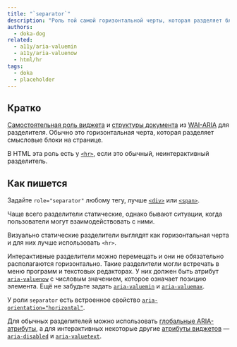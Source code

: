 ```yaml
---
title: "`separator`"
description: "Роль той самой горизонтальной черты, которая разделяет блоки на странице."
authors:
  - doka-dog
related:
  - a11y/aria-valuemin
  - a11y/aria-valuenow
  - html/hr
tags:
  - doka
  - placeholder
---
```


## Кратко

[Самостоятельная роль виджета](/a11y/aria-roles/#roli-vidzhetov) и [структуры документа](/a11y/aria-roles/#roli-struktury-dokumenta) из [WAI-ARIA](/a11y/aria-intro/#specifikaciya) для разделителя. Обычно это горизонтальная черта, которая разделяет смысловые блоки на странице.

В HTML эта роль есть у [`<hr>`](/html/hr/), если это обычный, неинтерактивный разделитель.

## Как пишется

Задайте `role="separator"` любому тегу, лучше [`<div>`](/html/div/) или [`<span>`](/html/span/).

Чаще всего разделители статические, однако бывают ситуации, когда пользователи могут взаимодействовать с ними.

Визуально статические разделители выглядят как горизонтальная черта и для них лучше использовать `<hr>`.

Интерактивные разделители можно перемещать и они не обязательно располагаются горизонтально. Такие разделители могли встречать в меню программ и текстовых редакторах. У них должен быть атрибут [`aria-valuenow`](/a11y/aria-valuenow/) с числовым значением, которое означает позицию элемента. Ещё не забудьте задать [`aria-valuemin`](/a11y/aria-valuemin/) и [`aria-valuemax`](/a11y/aria-valuemax/).

У роли `separator` есть встроенное свойство [`aria-orientation="horizontal"`](/a11y/aria-orientation/).

Для обычных разделителей можно использовать [глобальные ARIA-атрибуты](/a11y/aria-attrs/#globalnye-atributy), а для интерактивных некоторые другие [атрибуты виджетов](/a11y/aria-attrs/#atributy-vidzhetov) — [`aria-disabled`](/a11y/aria-disabled/) и [`aria-valuetext`](/a11y/aria-valuetext/).
